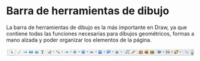 
# Barra de herramientas de dibujo

La barra de herramientas de dibujo es la más importante en Draw, ya que contiene todas las funciones necesarias para dibujos geométricos, formas a mano alzada y poder organizar los elementos de la página.

![](img/Captura_de_pantalla_2016-11-30_a_las_15.15.21.png)
